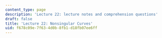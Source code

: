 ```yaml
---
content_type: page
description: 'Lecture 22: lecture notes and comprehension questions'
draft: false
title: 'Lecture 22: Nonsingular Curves'
uid: f678c09e-7f63-4d0b-8fb1-d18fb07ee6ff
---
```


